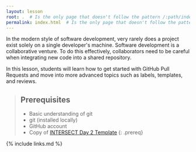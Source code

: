 ```yaml
---
layout: lesson
root: .  # Is the only page that doesn't follow the pattern /:path/index.html
permalink: index.html  # Is the only page that doesn't follow the pattern /:path/index.html
---
```


In the modern style of software development, very rarely does a project exist
solely on a single developer's machine. Software development is a collaborative
venture. To do this effectively, collaborators
need to be careful when integrating new code into a shared repository.

In this lesson, students will learn how to get started with GitHub Pull Requests
and move into more advanced topics such as labels, templates, and
reviews.

> ## Prerequisites
>
> * Basic understanding of git
> * git (installed locally)
> * GitHub account
> * Copy of [INTERSECT Day 2 Template](https://github.com/INTERSECT-training/intersect-training-day2)
{: .prereq}

{% include links.md %}
